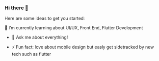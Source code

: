 ### Hi there 👋

<!--
**yaffalhakim1/yaffalhakim1** is a ✨ _special_ ✨ repository because its `README.md` (this file) appears on your GitHub profile.-->

Here are some ideas to get you started:

<!-- 🔭 I’m currently working on ... -->
 🌱 I’m currently learning about UI/UX, Front End, Flutter Development
<!--👯 I’m looking to collaborate on ... -->
<!-- 🤔 I’m looking for help with ... -->
- 💬 Ask me about everything!
<!--📫 How to reach me:  -->
<!-- 😄 Pronouns: ... -->
- ⚡ Fun fact: love about mobile design but easly get sidetracked by new tech such as flutter

